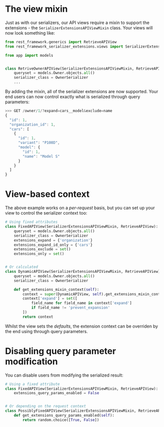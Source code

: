 # The view mixin
Just as with our serializers, our API views require a mixin to support the
extensions - the `SerializerExtensionsAPIViewMixin` class. Your views will now
look something like:

```py
from rest_framework.generics import RetrieveAPIView
from rest_framework_serializer_extensions.views import SerializerExtensionsAPIViewMixin

from app import models


class RetriveOwnerAPIView(SerializerExtensionsAPIViewMixin, RetrieveAPIView):
    queryset = models.Owner.objects.all()
    serializer_class = OwnerSerializer
    ...
```

By adding the mixin, all of the serializer extensions are now supported.
Your end users can now control exactly what is serialized through query
parameters:

```js
>>> GET /owner/1/?expand=cars__model&exclude=name
{
  "id": 1,
  "organization_id": 1,
  "cars": [
    {
      "id": 1,
      "variant": "P100D",
      "model": {
        "id": 1,
        "name": "Model S"
      }
    }
  ]
}
```

# View-based context
The above example works on a *per-request* basis, but you can set up your
view to control the serializer context too:

```py
# Using fixed attributes
class FixedAPIView(SerializerExtensionsAPIViewMixin, RetrieveAPIView):
    queryset = models.Owner.objects.all()
    serializer_class = OwnerSerializer
    extensions_expand = {'organization'}
    extensions_expand_id_only = {'cars'}
    extensions_exclude = set()
    extensions_only = set()


# Or calculated
class DynamicAPIView(SerializerExtensionsAPIViewMixin, RetrieveAPIView):
    queryset = models.Owner.objects.all()
    serializer_class = OwnerSerializer

    def get_extensions_mixin_context(self):
        context = super(DynamicAPIView, self).get_extensions_mixin_context()
        context['expand'] = set([
            field_name for field_name in context['expand']
            if field_name != 'prevent_expansion'
        ])
        return context
```

Whilst the view sets the *defaults*, the extension context can be overriden
by the end using through query parameters.

# Disabling query parameter modification
You can disable users from modifying the serialized result:

```py
# Using a fixed attribute
class FixedAPIView(SerializerExtensionsAPIViewMixin, RetrieveAPIView):
    extensions_query_params_enabled = False


# Or depending on the request context
class PossiblyFixedAPIView(SerializerExtensionsAPIViewMixin, RetrieveAPIView):
    def get_extensions_query_params_enabled(self):
        return random.choice([True, False])
```
